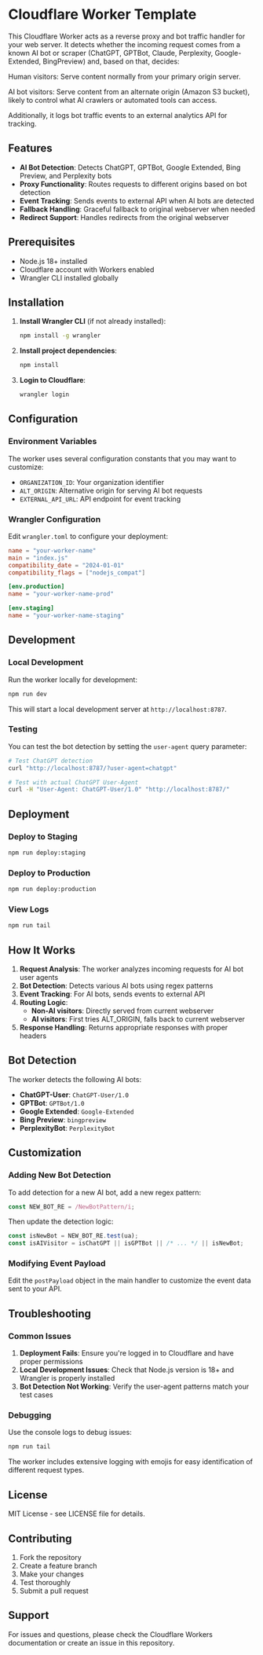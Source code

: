 # Cloudflare Worker Template

This Cloudflare Worker acts as a reverse proxy and bot traffic handler for your web server. It detects whether the incoming request comes from a known AI bot or scraper (ChatGPT, GPTBot, Claude, Perplexity, Google-Extended, BingPreview) and, based on that, decides:

Human visitors: Serve content normally from your primary origin server.

AI bot visitors: Serve content from an alternate origin (Amazon S3 bucket), likely to control what AI crawlers or automated tools can access.

Additionally, it logs bot traffic events to an external analytics API for tracking.
## Features

- **AI Bot Detection**: Detects ChatGPT, GPTBot, Google Extended, Bing Preview, and Perplexity bots
- **Proxy Functionality**: Routes requests to different origins based on bot detection
- **Event Tracking**: Sends events to external API when AI bots are detected
- **Fallback Handling**: Graceful fallback to original webserver when needed
- **Redirect Support**: Handles redirects from the original webserver

## Prerequisites

- Node.js 18+ installed
- Cloudflare account with Workers enabled
- Wrangler CLI installed globally

## Installation

1. **Install Wrangler CLI** (if not already installed):
   ```bash
   npm install -g wrangler
   ```

2. **Install project dependencies**:
   ```bash
   npm install
   ```

3. **Login to Cloudflare**:
   ```bash
   wrangler login
   ```

## Configuration

### Environment Variables

The worker uses several configuration constants that you may want to customize:

- `ORGANIZATION_ID`: Your organization identifier
- `ALT_ORIGIN`: Alternative origin for serving AI bot requests
- `EXTERNAL_API_URL`: API endpoint for event tracking

### Wrangler Configuration

Edit `wrangler.toml` to configure your deployment:

```toml
name = "your-worker-name"
main = "index.js"
compatibility_date = "2024-01-01"
compatibility_flags = ["nodejs_compat"]

[env.production]
name = "your-worker-name-prod"

[env.staging]
name = "your-worker-name-staging"
```

## Development

### Local Development

Run the worker locally for development:

```bash
npm run dev
```

This will start a local development server at `http://localhost:8787`.

### Testing

You can test the bot detection by setting the `user-agent` query parameter:

```bash
# Test ChatGPT detection
curl "http://localhost:8787/?user-agent=chatgpt"

# Test with actual ChatGPT User-Agent
curl -H "User-Agent: ChatGPT-User/1.0" "http://localhost:8787/"
```

## Deployment

### Deploy to Staging

```bash
npm run deploy:staging
```

### Deploy to Production

```bash
npm run deploy:production
```

### View Logs

```bash
npm run tail
```

## How It Works

1. **Request Analysis**: The worker analyzes incoming requests for AI bot user agents
2. **Bot Detection**: Detects various AI bots using regex patterns
3. **Event Tracking**: For AI bots, sends events to external API
4. **Routing Logic**:
   - **Non-AI visitors**: Directly served from current webserver
   - **AI visitors**: First tries ALT_ORIGIN, falls back to current webserver
5. **Response Handling**: Returns appropriate responses with proper headers

## Bot Detection

The worker detects the following AI bots:

- **ChatGPT-User**: `ChatGPT-User/1.0`
- **GPTBot**: `GPTBot/1.0`
- **Google Extended**: `Google-Extended`
- **Bing Preview**: `bingpreview`
- **PerplexityBot**: `PerplexityBot`

## Customization

### Adding New Bot Detection

To add detection for a new AI bot, add a new regex pattern:

```javascript
const NEW_BOT_RE = /NewBotPattern/i;
```

Then update the detection logic:

```javascript
const isNewBot = NEW_BOT_RE.test(ua);
const isAIVisitor = isChatGPT || isGPTBot || /* ... */ || isNewBot;
```

### Modifying Event Payload

Edit the `postPayload` object in the main handler to customize the event data sent to your API.

## Troubleshooting

### Common Issues

1. **Deployment Fails**: Ensure you're logged in to Cloudflare and have proper permissions
2. **Local Development Issues**: Check that Node.js version is 18+ and Wrangler is properly installed
3. **Bot Detection Not Working**: Verify the user-agent patterns match your test cases

### Debugging

Use the console logs to debug issues:

```bash
npm run tail
```

The worker includes extensive logging with emojis for easy identification of different request types.

## License

MIT License - see LICENSE file for details.

## Contributing

1. Fork the repository
2. Create a feature branch
3. Make your changes
4. Test thoroughly
5. Submit a pull request

## Support

For issues and questions, please check the Cloudflare Workers documentation or create an issue in this repository. 

